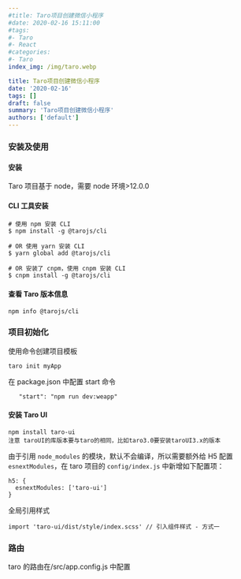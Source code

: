 ```yaml
---
#title: Taro项目创建微信小程序
#date: 2020-02-16 15:11:00
#tags:
#- Taro
#- React
#categories:
#- Taro
index_img: /img/taro.webp

title: Taro项目创建微信小程序
date: '2020-02-16'
tags: []
draft: false
summary: 'Taro项目创建微信小程序'
authors: ['default']
---
```


### 安装及使用

#### 安装

Taro 项目基于 node，需要 node 环境>12.0.0

#### CLI 工具安装

```
# 使用 npm 安装 CLI
$ npm install -g @tarojs/cli

# OR 使用 yarn 安装 CLI
$ yarn global add @tarojs/cli

# OR 安装了 cnpm，使用 cnpm 安装 CLI
$ cnpm install -g @tarojs/cli
```

#### 查看 Taro 版本信息

```
npm info @tarojs/cli
```

### 项目初始化

使用命令创建项目模板

```
taro init myApp
```

在 package.json 中配置 start 命令

```
   "start": "npm run dev:weapp"
```

#### 安装 Taro UI

```
npm install taro-ui
注意 taroUI的库版本要与taro的相同，比如taro3.0要安装taroUI3.x的版本
```

由于引用 `node_modules` 的模块，默认不会编译，所以需要额外给 H5 配置 `esnextModules`，在 taro 项目的 `config/index.js` 中新增如下配置项：

```
h5: {
  esnextModules: ['taro-ui']
}
```

全局引用样式

```
import 'taro-ui/dist/style/index.scss' // 引入组件样式 - 方式一

```

### 路由

taro 的路由在/src/app.config.js 中配置
